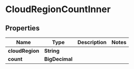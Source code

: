 

# CloudRegionCountInner


## Properties

| Name | Type | Description | Notes |
|------------ | ------------- | ------------- | -------------|
|**cloudRegion** | **String** |  |  |
|**count** | **BigDecimal** |  |  |




